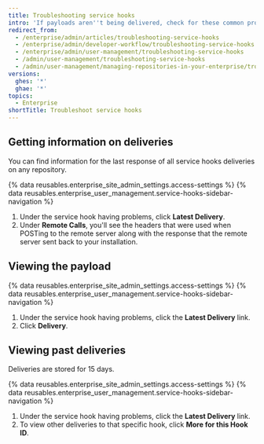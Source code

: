 ```yaml
---
title: Troubleshooting service hooks
intro: 'If payloads aren''t being delivered, check for these common problems.'
redirect_from:
  - /enterprise/admin/articles/troubleshooting-service-hooks
  - /enterprise/admin/developer-workflow/troubleshooting-service-hooks
  - /enterprise/admin/user-management/troubleshooting-service-hooks
  - /admin/user-management/troubleshooting-service-hooks
  - /admin/user-management/managing-repositories-in-your-enterprise/troubleshooting-service-hooks
versions:
  ghes: '*'
  ghae: '*'
topics:
  - Enterprise
shortTitle: Troubleshoot service hooks
---
```

## Getting information on deliveries

You can find information for the last response of all service hooks deliveries on any repository.

{% data reusables.enterprise_site_admin_settings.access-settings %}
{% data reusables.enterprise_user_management.service-hooks-sidebar-navigation %}
1. Under the service hook having problems, click **Latest Delivery**.
1. Under **Remote Calls**, you'll see the headers that were used when POSTing to the remote server along with the response that the remote server sent back to your installation.

## Viewing the payload

{% data reusables.enterprise_site_admin_settings.access-settings %}
{% data reusables.enterprise_user_management.service-hooks-sidebar-navigation %}
1. Under the service hook having problems, click the **Latest Delivery** link.
1. Click **Delivery**.

## Viewing past deliveries

Deliveries are stored for 15 days.

{% data reusables.enterprise_site_admin_settings.access-settings %}
{% data reusables.enterprise_user_management.service-hooks-sidebar-navigation %}
1. Under the service hook having problems, click the **Latest Delivery** link.
1. To view other deliveries to that specific hook, click **More for this Hook ID**.
